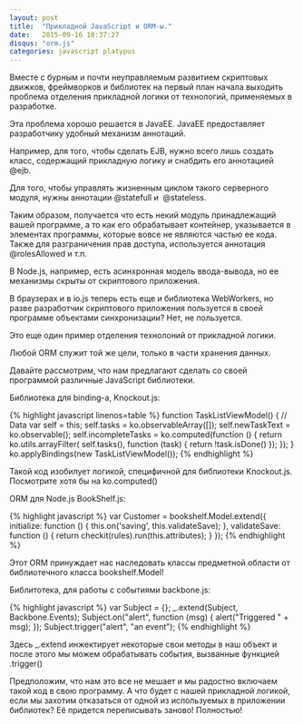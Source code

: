 ```yaml
---
layout: post
title:  "Прикладной JavaScript и ORM-ы."
date:   2015-09-16 10:37:27
disqus: "orm.js"
categories: javascript platypus
---
```


Вместе с бурным и почти неуправляемым развитием скриптовых движков, фреймворков и библиотек
на первый план начала выходить проблема отделения прикладной логики от технологий,
применяемых в разработке.

Эта проблема хорошо решается в JavaEE.
JavaEE предоставляет разработчику удобный механизм аннотаций.

Например, для того, чтобы сделать EJB, нужно всего лишь создать класс, содержащий прикладную логику и снабдить его аннотацией @ejb.

Для того, чтобы управлять жизненным циклом такого серверного модуля, нужны аннотации @statefull и  @stateless.

Таким образом, получается что есть некий модуль принадлежащий вашей программе, а то как его обрабатывает контейнер,
указывается в элементах программы, которые вовсе не являются частью ее кода.
Также для разграничения прав доступа, используется аннотация @rolesAllowed и т.п.

В Node.js, например, есть асинхронная модель ввода-вывода, но ее механизмы скрыты от скриптового приложения.

В браузерах и в io.js теперь есть еще и библиотека WebWorkers, но разве разработчик скриптового приложения
пользуется в своей программе объектами синхронизации? Нет, не пользуется.

Это еще один пример отделения технолоний от прикладной логики.

Любой ORM служит той же цели, только в части хранения данных.

Давайте рассмотрим, что нам предлагают сделать со своей программой различные JavaScript библиотеки.

Библиотека для binding-а, Knockout.js:

{% highlight javascript linenos=table %}
function TaskListViewModel() {
  // Data
  var self = this;
  self.tasks = ko.observableArray([]);
  self.newTaskText = ko.observable();
  self.incompleteTasks = ko.computed(function () {
    return ko.utils.arrayFilter(
        self.tasks(),
        function (task) {
          return !task.isDone()
        });
    });
}
ko.applyBindings(new TaskListViewModel());
{% endhighlight %}

Такой код изобилует логикой, специфичной для библиотеки Knockout.js.
Посмотрите хотя бы на ko.computed()

ORM для Node.js BookShelf.js:

{% highlight javascript %}
var Customer = bookshelf.Model.extend({
    initialize: function () {
        this.on('saving', this.validateSave);
    },
    validateSave: function () {
        return checkit(rules).run(this.attributes);
    }
});
{% endhighlight %}

Этот ORM принуждает нас наследовать классы предметной области от библиотечного класса bookshelf.Model!

Библитотека, для работы с событиями backbone.js:

{% highlight javascript %}
var Subject = {};
_.extend(Subject, Backbone.Events);
Subject.on("alert", function (msg) {
    alert("Triggered " + msg);
});
Subject.trigger("alert", "an event");
{% endhighlight %}

Здесь _.extend инжектирует некоторые свои методы в наш объект и после этого мы можем обрабатывать события, вызванные функцией .trigger()

Предположим, что нам это все не мешает и мы радостно включаем такой код в свою программу.
А что будет с нашей прикладной логикой, если мы захотим отказаться от одной из используемых в приложении библиотек?
Её придется переписывать заново! Полностью!

